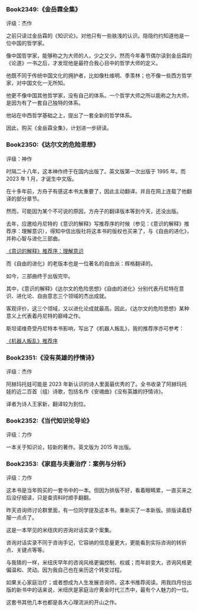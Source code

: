 ### Book2349:《金岳霖全集》

评级：杰作

之前只读过金岳霖的《知识论》。对他只有一些肤浅的认识。隐隐约约知道他是一位中国的哲学家。

像中国哲学家，能够称之为大师的人，少之又少。然而今年春节偶尔读到金岳霖的《论道》一书之后，才发现他是最符合我心目中的哲学大师的定义。

他既不同于传统中国文化的拥护者，比如像杜维明、季羡林；也不像一些西方哲学家，对中国文化一无所知。

他更不像中国其他哲学家，没有自己的体系。一个哲学大师之所以能称之为大师，是因为有了一套自己独特的体系。

他站在中西哲学基础之上，提出了一套全新的哲学体系。

因此，购买《金岳霖全集》，计划进一步研读。

### Book2350:《达尔文的危险思想》

评级：神作

时隔二十八年，这本神作终于在国内出版了。英文版第一次出版于 1995 年。而 2023 年 1 月，才诞生中文版。

在十多年前，方舟子有感这本书太重要了，因此主动翻译。并且在网上连载了他翻译的部分章节。

然而，可能因为某个不可说的原因，方舟子的翻译版本等到今天，还没出版。

去年，应邀给丹尼特的《意识的解释》写推荐序的时候（参见：《意识的解释》推荐序：理解意识），得知中信出版社将这本书的版权也买来了，与《自由的进化》，并称心智与进化三部曲。

[《意识的解释》推荐序：理解意识](https://mp.weixin.qq.com/s?__biz=MzA3MzM0MjUyMQ==&mid=2652153032&idx=1&sn=c4b5ffd2d111f76f8e13962d01cc1849&chksm=84f08f9eb3870688ae47207670e59fe21976adfb15f913c3e8f007abb788ff7a9e4b5975c39a&token=1898809006&lang=zh_CN#rd)

而《自由的进化》的老版本也是一位著名的自由派：辉格翻译的。

如今，三部曲终于出版完毕。

其中，《意识的解释》《达尔文的危险思想》《自由的进化》分别代表丹尼特在意识、进化论、自由意志三个领域的杰出成就。

客观评价，这三个领域，又以进化论成就最高。因此，《达尔文的危险思想》某种意义上代表着丹尼特的巅峰之作。

斯坦诺维奇受丹尼特本书影响，写出了《机器人叛乱》，我的推荐序亦可参考：

[《机器人叛乱》推荐序](https://mp.weixin.qq.com/s?__biz=MzA3MzM0MjUyMQ==&mid=2652151612&idx=1&sn=0c706fb6ed63efcc73a33581d8371b9a&chksm=84f0b46ab3873d7c4f725c4dc383c5834c5832fa6966f7f37f2130062d5d53a66817e65a32e5&token=1898809006&lang=zh_CN#rd)

### Book2351:《没有英雄的抒情诗》

评级：杰作

阿赫玛托娃可能是 2023 年新认识的诗人里面最优秀的了。全书收录了阿赫玛托娃的近二百首（组）诗歌，包括名作《安魂曲》《没有英雄的抒情诗》。

译者为诗人王家新，翻译较为到位。

### Book2352:《当代知识论导论》

评级：力作

一本关于知识论，较新的著作。英文版为 2015 年出版。

### Book2353:《家庭与夫妻治疗：案例与分析》

评级：力作

这本书是当年购买的一套书中的一本。但因为排版不好，看着眼睛累，一直买来之后没仔细读，只是查资料时顺手翻翻。

昨天咨询师讨论群里面，有一位同学提及这本书。重新买了一本新版。排版读着舒服一点点了。

这是一本罕见的米纽庆的咨询对话实录个案集。

咨询对话实录不同于咨询手记，它容纳的信息量更大，更能看到实际咨询的转折点、关键点等等。

与我猜的一样，米纽庆早年的咨询风格更偏控制、权威；而年龄变大，咨询风格更偏温和、灵动。因为我自己也在亲历这个转变过程。

如果关心家庭治疗；或者想成为人生发展咨询师，这本书推荐阅读。用我四月份出版的新书中的话来说，米纽庆是家庭治疗黄金时代三杰中，最有个人魅力的一位。

这套书其他几本也都是各大心理流派的开山之作。

